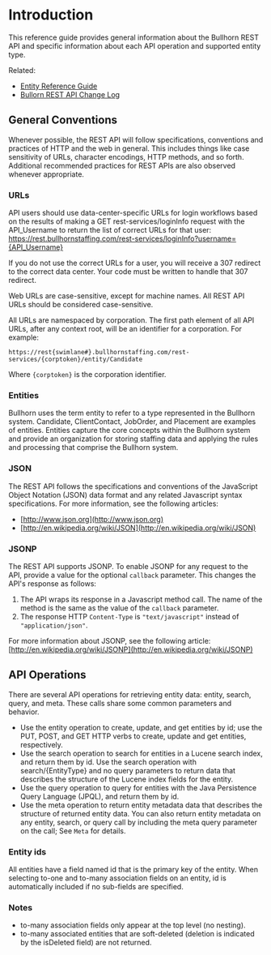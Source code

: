 # Introduction

This reference guide provides general information about the Bullhorn REST API and specific information about each API operation and supported entity type.

Related:

* [Entity Reference Guide](./entityref.html)
* [Bullorn REST API Change Log](https://bullhorn.github.io/Bullhorn-REST-API-Change-Log)

## General Conventions

Whenever possible, the REST API will follow specifications, conventions and practices of HTTP and the web in general. This includes things like case sensitivity of URLs, character encodings, HTTP methods, and so forth. Additional recommended practices for REST APIs are also observed whenever appropriate.

### URLs

API users should use data-center-specific URLs for login workflows based on the results of making a GET rest-services/loginInfo request with the API_Username to return the list of correct URLs for that user:
https://rest.bullhornstaffing.com/rest-services/loginInfo?username={API_Username}

If you do not use the correct URLs for a user, you will receive a 307 redirect to the correct data center. Your code must be written to handle that 307 redirect.


Web URLs are case-sensitive, except for machine names. All REST API URLs should be considered case-sensitive.

All URLs are namespaced by corporation. The first path element of all API URLs, after any context root, will be an identifier for a corporation. For example:

`https://rest{swimlane#}.bullhornstaffing.com/rest-services/{corptoken}/entity/Candidate`

Where `{corptoken}` is the corporation identifier.

### Entities
Bullhorn uses the term entity to refer to a type represented in the Bullhorn system. Candidate, ClientContact, JobOrder, and Placement are examples of entities. Entities capture the core concepts within the Bullhorn system and provide an organization for storing staffing data and applying the rules and processing that comprise the Bullhorn system.

### JSON

The REST API follows the specifications and conventions of the JavaScript Object Notation (JSON) data format and any related Javascript syntax specifications. For more information, see the following articles:

*   [http://www.json.org](http://www.json.org)
*   [http://en.wikipedia.org/wiki/JSON](http://en.wikipedia.org/wiki/JSON)

### JSONP
The REST API supports JSONP. To enable JSONP for any request to the API, provide a value for the optional `callback` parameter. This changes the API's response as follows:

1.   The API wraps its response in a Javascript method call. The name of the method is the same as the value of the `callback` parameter.
2.   The response HTTP `Content-Type` is `"text/javascript"` instead of `"application/json"`.

For more information about JSONP, see the following article: [http://en.wikipedia.org/wiki/JSONP](http://en.wikipedia.org/wiki/JSONP)

## API Operations
There are several API operations for retrieving entity data: entity, search, query, and meta. These calls share some common parameters and behavior.

* Use the entity operation to create, update, and get entities by id; use the PUT, POST, and GET HTTP verbs to create, update and get entities, respectively.
* Use the search operation to search for entities in a Lucene search index, and return them by id. Use the search operation with search/{EntityType} and no query parameters to return data that describes the structure of the Lucene index fields for the entity.
* Use the query operation to query for entities with the Java Persistence Query Language (JPQL), and return them by id.
* Use the meta operation to return entity metadata data that describes the structure of returned entity data. You can also return entity metadata on any entity, search, or query call by including the meta query parameter on the call; See `Meta` for details.

### Entity ids
All entities have a field named id that is the primary key of the entity. When selecting to-one and to-many association fields on an  entity, id is automatically included if no sub-fields are specified.

### Notes
* to-many association fields only appear at the top level (no nesting).
* to-many associated entities that are soft-deleted (deletion is indicated by the isDeleted field) are not returned.
